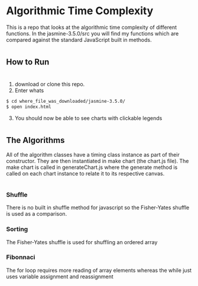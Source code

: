 # Algorithmic Time Complexity

This is a repo that looks at the algorithmic time complexity of different functions. In the jasmine-3.5.0/src you will find my functions which are compared against the standard JavaScript built in methods.

#

## How to Run

#

1. download or clone this repo.
2. Enter whats

```bash
$ cd where_file_was_downloaded/jasmine-3.5.0/
$ open index.html
```

3. You should now be able to see charts with clickable legends

#

## The Algorithms

All of the algorithm classes have a timing class instance as part of their constructor. They are then instantiated in make chart (the chart.js file). The make chart is called in generateChart.js where the generate method is called on each chart instance to relate it to its respective canvas.

#

### Shuffle

There is no built in shuffle method for javascript so the Fisher-Yates shuffle is used as a comparison.

### Sorting

The Fisher-Yates shuffle is used for shuffling an ordered array

### Fibonnaci

The for loop requires more reading of array elements whereas the while just uses variable assignment and reassignment

###
